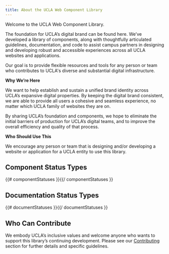 ```yaml
---
title: About the UCLA Web Component Library
---
```


Welcome to the UCLA Web Component Library.

The foundation for UCLA’s digital brand can be found here. We’ve developed a library of components, along with thoughtfully articulated guidelines, documentation, and code to assist campus partners in designing and developing robust and accessible experiences across all UCLA websites and applications.

Our goal is to provide flexible resources and tools for any person or team who contributes to UCLA's diverse and substantial digital infrastructure.

**Why We’re Here**

We want to help establish and sustain a unified brand identity across UCLA’s expansive digital properties. By keeping the digital brand consistent, we are able to provide all users a cohesive and seamless experience, no matter which UCLA family of websites they are on.

By sharing UCLA’s foundation and components, we hope to eliminate the initial barriers of production for UCLA’s digital teams, and to improve the overall efficiency and quality of that process.

**Who Should Use This**

We encourage any person or team that is designing and/or developing a website or application for a UCLA entity to use this library.

## Component Status Types

{{# componentStatuses }}{{/ componentStatuses }}

## Documentation Status Types

{{# documentStatuses }}{{/ documentStatuses }}

## Who Can Contribute

We embody UCLA’s inclusive values and welcome anyone who wants to support this library’s continuing development. Please see our [Contributing](/docs/contribute/contributing) section for further details and specific guidelines.
